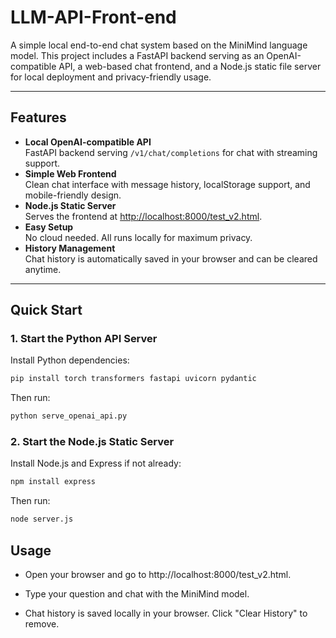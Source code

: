 # LLM-API-Front-end
A simple local end-to-end chat system based on the MiniMind language model. This project includes a FastAPI backend serving as an OpenAI-compatible API, a web-based chat frontend, and a Node.js static file server for local deployment and privacy-friendly usage.

---

## Features

- **Local OpenAI-compatible API**  
  FastAPI backend serving `/v1/chat/completions` for chat with streaming support.
- **Simple Web Frontend**  
  Clean chat interface with message history, localStorage support, and mobile-friendly design.
- **Node.js Static Server**  
  Serves the frontend at [http://localhost:8000/test_v2.html](http://localhost:8000/test_v2.html).
- **Easy Setup**  
  No cloud needed. All runs locally for maximum privacy.
- **History Management**  
  Chat history is automatically saved in your browser and can be cleared anytime.

---
## Quick Start

### 1. Start the Python API Server

Install Python dependencies:
```bash
pip install torch transformers fastapi uvicorn pydantic
```
Then run:
```bash
python serve_openai_api.py
```
### 2. Start the Node.js Static Server
Install Node.js and Express if not already:
```bash
npm install express
```
Then run:
```bash
node server.js
```

## Usage
- Open your browser and go to http://localhost:8000/test_v2.html.

- Type your question and chat with the MiniMind model.

- Chat history is saved locally in your browser. Click "Clear History" to remove.
